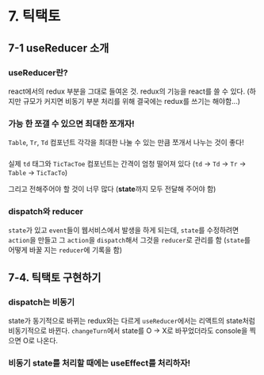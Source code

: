 # 7. 틱택토

## 7-1 useReducer 소개

### useReducer란?

react에서의 redux 부분을 그대로 들여온 것.
redux의 기능을 react를 쓸 수 있다.
(하지만 규모가 커지면 비동기 부분 처리를 위해 결국에는 redux를 쓰기는 해야함...)

### 가능 한 쪼갤 수 있으면 최대한 쪼개자!

`Table`, `Tr`, `Td` 컴포넌트 각각을 최대한 나눌 수 있는 만큼 쪼개서 나누는 것이 좋다!

###

실제 `td` 태그와 `TicTacToe` 컴포넌트는 간격이 엄청 떨어져 있다
(`td` -> `Td` -> `Tr` -> `Table` -> `TicTacTo`)

그리고 전해주어야 할 것이 너무 많다 (**state**까지 모두 전달해 주어야 함)

### dispatch와 reducer

`state`가 있고 `event`들이 웹서비스에서 발생을 하게 되는데,
`state`를 수정하려면 `action`을 만들고 그 `action`을 `dispatch`해서 그것을
`reducer`로 관리를 함
(`state`를 어떻게 바꿀 지는 `reducer`에 기록을 함)

## 7-4. 틱택토 구현하기

### dispatch는 비동기

state가 동기적으로 바뀌는 redux와는 다르게 `useReducer`에서는 리액트의 state처럼 비동기적으로 바뀐다.
`changeTurn`에서 state를 O -> X로 바꾸었더라도 console을 찍으면 O로 나온다.

### 비동기 state를 처리할 때에는 useEffect를 처리하자!
